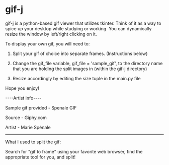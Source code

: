 # gif-j

gif-j is a python-based gif viewer that utilizes tkinter. Think of it as a way to spice up your desktop while studying or working. You can dynamically resize the window by left/right clicking on it.




To display your own gif, you will need to:


  1. Split your gif of choice into separate frames. (Instructions below)

  2. Change the gif_file variable, gif_file = 'sample_gif', to the directory name that you are holding the split images in (within the gif-j directory)

  3. Resize accordingly by editing the size tuple in the main.py file


Hope you enjoy! 






----Artist info----

Sample gif provided - Spenale GIF 

Source - Giphy.com

Artist - Marie Spénale

-------------------

What I used to split the gif:

Search for "gif to frame" using your favorite web browser, find the appropriate tool for you, and split! 
